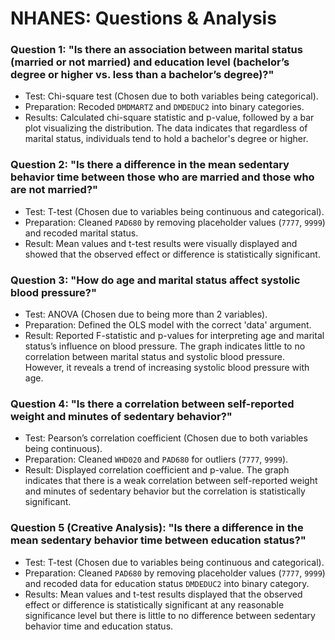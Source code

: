# NHANES: Questions & Analysis

### Question 1: "Is there an association between marital status (married or not married) and education level (bachelor’s degree or higher vs. less than a bachelor’s degree)?"

- Test: Chi-square test (Chosen due to both variables being categorical).
- Preparation: Recoded `DMDMARTZ` and `DMDEDUC2` into binary categories.
- Results: Calculated chi-square statistic and p-value, followed by a bar plot visualizing the distribution. The data indicates that regardless of marital status, individuals tend to hold a bachelor's degree or higher.

### Question 2: "Is there a difference in the mean sedentary behavior time between those who are married and those who are not married?"

- Test: T-test (Chosen due to variables being continuous and categorical).
- Preparation: Cleaned `PAD680` by removing placeholder values (`7777`, `9999`) and recoded marital status.
- Result: Mean values and t-test results were visually displayed and showed that the observed effect or difference is statistically significant.

### Question 3: "How do age and marital status affect systolic blood pressure?"

- Test: ANOVA (Chosen due to being more than 2 variables).
- Preparation: Defined the OLS model with the correct 'data' argument.
- Result: Reported F-statistic and p-values for interpreting age and marital status’s influence on blood pressure. The graph indicates little to no correlation between marital status and systolic blood pressure. However, it reveals a trend of increasing systolic blood pressure with age.

### Question 4: "Is there a correlation between self-reported weight and minutes of sedentary behavior?"

- Test: Pearson’s correlation coefficient (Chosen due to both variables being continuous).
- Preparation: Cleaned `WHD020` and `PAD680` for outliers (`7777`, `9999`).
- Result: Displayed correlation coefficient and p-value. The graph indicates that there is a weak correlation between self-reported weight and minutes of sedentary behavior but the correlation is statistically significant.

### Question 5 (Creative Analysis): "Is there a difference in the mean sedentary behavior time between education status?"

- Test: T-test (Chosen due to variables being continuous and categorical).
- Preparation: Cleaned `PAD680` by removing placeholder values (`7777`, `9999`) and recoded data for education status `DMDEDUC2` into binary category.
- Results: Mean values and t-test results displayed that the observed effect or difference is statistically significant at any reasonable significance level but there is little to no difference between sedentary behavior time and education status.
